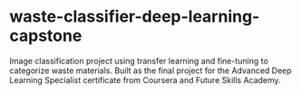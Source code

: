 # waste-classifier-deep-learning-capstone
Image classification project using transfer learning and fine-tuning to categorize waste materials. Built as the final project for the Advanced Deep Learning Specialist certificate from Coursera and Future Skills Academy.
